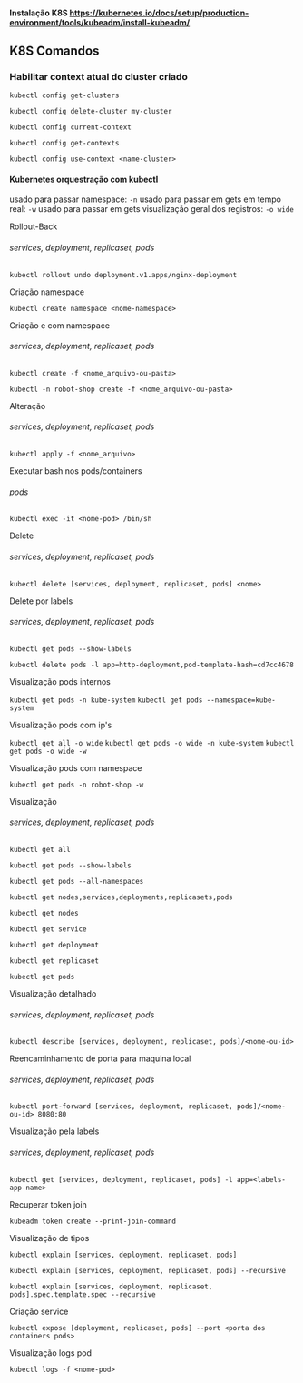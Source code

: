 #### Instalação K8S https://kubernetes.io/docs/setup/production-environment/tools/kubeadm/install-kubeadm/

## K8S Comandos

### Habilitar context atual do cluster criado

`kubectl config get-clusters`

`kubectl config delete-cluster my-cluster`

`kubectl config current-context`

`kubectl config get-contexts`

`kubectl config use-context <name-cluster>`

#### Kubernetes orquestração com kubectl

usado para passar namespace: `-n`
usado para passar em gets em tempo real: `-w`
usado para passar em gets visualização geral dos registros: `-o wide`

Rollout-Back

###### services, deployment, replicaset, pods

`kubectl rollout undo deployment.v1.apps/nginx-deployment`

Criação namespace

`kubectl create namespace <nome-namespace>`

Criação e com namespace

###### services, deployment, replicaset, pods

`kubectl create -f <nome_arquivo-ou-pasta>`

`kubectl -n robot-shop create -f <nome_arquivo-ou-pasta>`

Alteração

###### services, deployment, replicaset, pods

`kubectl apply -f <nome_arquivo>`

Executar bash nos pods/containers

###### pods

`kubectl exec -it <nome-pod> /bin/sh`

Delete

###### services, deployment, replicaset, pods

`kubectl delete [services, deployment, replicaset, pods] <nome>`

Delete por labels

###### services, deployment, replicaset, pods

`kubectl get pods --show-labels`

`kubectl delete pods -l app=http-deployment,pod-template-hash=cd7cc4678`

Visualização pods internos

`kubectl get pods -n kube-system`
`kubectl get pods --namespace=kube-system`

Visualização pods com ip's

`kubectl get all -o wide`
`kubectl get pods -o wide -n kube-system`
`kubectl get pods -o wide -w`

Visualização pods com namespace

`kubectl get pods -n robot-shop -w`

Visualização

###### services, deployment, replicaset, pods

`kubectl get all`

`kubectl get pods --show-labels`

`kubectl get pods --all-namespaces`

`kubectl get nodes,services,deployments,replicasets,pods`

`kubectl get nodes`

`kubectl get service`

`kubectl get deployment`

`kubectl get replicaset`

`kubectl get pods`

Visualização detalhado

###### services, deployment, replicaset, pods

`kubectl describe [services, deployment, replicaset, pods]/<nome-ou-id>`

Reencaminhamento de porta para maquina local

###### services, deployment, replicaset, pods

`kubectl port-forward [services, deployment, replicaset, pods]/<nome-ou-id> 8080:80`

Visualização pela labels

###### services, deployment, replicaset, pods

`kubectl get [services, deployment, replicaset, pods] -l app=<labels-app-name>`

Recuperar token join

`kubeadm token create --print-join-command`

Visualização de tipos

`kubectl explain [services, deployment, replicaset, pods]`

`kubectl explain [services, deployment, replicaset, pods] --recursive`

`kubectl explain [services, deployment, replicaset, pods].spec.template.spec --recursive`

Criação service

`kubectl expose [deployment, replicaset, pods] --port <porta dos containers pods>`

Visualização logs pod

`kubectl logs -f <nome-pod>`
